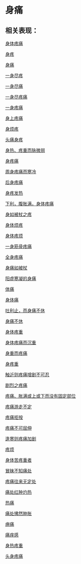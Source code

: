 # 身痛## 相关表现：[身体疼痛](https://www.gmzyjc.com/search/result?wd=身体疼痛)[身疼](https://www.gmzyjc.com/search/result?wd=身疼)[身痛](https://www.gmzyjc.com/search/result?wd=身痛)[一身尽疼](https://www.gmzyjc.com/search/result?wd=一身尽疼)[一身尽痛](https://www.gmzyjc.com/search/result?wd=一身尽痛)[一身尽疼痛](https://www.gmzyjc.com/search/result?wd=一身尽疼痛)[一身疼痛](https://www.gmzyjc.com/search/result?wd=一身疼痛)[身上疼痛](https://www.gmzyjc.com/search/result?wd=身上疼痛)[身烦疼](https://www.gmzyjc.com/search/result?wd=身烦疼)[头痛身疼](https://www.gmzyjc.com/search/result?wd=头痛身疼)[身热、疼重而脉微弱](https://www.gmzyjc.com/search/result?wd=身热、疼重而脉微弱)[身疼痛](https://www.gmzyjc.com/search/result?wd=身疼痛)[周身疼痛而寒冷](https://www.gmzyjc.com/search/result?wd=周身疼痛而寒冷)[后身疼痛](https://www.gmzyjc.com/search/result?wd=后身疼痛)[身疼发热](https://www.gmzyjc.com/search/result?wd=身疼发热)[下利，腹胀满，身体疼痛](https://www.gmzyjc.com/search/result?wd=下利，腹胀满，身体疼痛)[身如被杖之疼](https://www.gmzyjc.com/search/result?wd=身如被杖之疼)[身体烦疼](https://www.gmzyjc.com/search/result?wd=身体烦疼)[身体疼烦](https://www.gmzyjc.com/search/result?wd=身体疼烦)[一身筋骨疼痛](https://www.gmzyjc.com/search/result?wd=一身筋骨疼痛)[全身疼痛](https://www.gmzyjc.com/search/result?wd=全身疼痛)[身痛如被杖](https://www.gmzyjc.com/search/result?wd=身痛如被杖)[阳虚寒凝的身痛](https://www.gmzyjc.com/search/result?wd=阳虚寒凝的身痛)[体痛](https://www.gmzyjc.com/search/result?wd=体痛)[身体痛](https://www.gmzyjc.com/search/result?wd=身体痛)[吐利止，而身痛不休](https://www.gmzyjc.com/search/result?wd=吐利止，而身痛不休)[身痛不休](https://www.gmzyjc.com/search/result?wd=身痛不休)[身体疼重](https://www.gmzyjc.com/search/result?wd=身体疼重)[身体疼痛而沉重](https://www.gmzyjc.com/search/result?wd=身体疼痛而沉重)[身重而疼痛](https://www.gmzyjc.com/search/result?wd=身重而疼痛)[身疼重](https://www.gmzyjc.com/search/result?wd=身疼重)[触近则疼痛增剧不可忍](https://www.gmzyjc.com/search/result?wd=触近则疼痛增剧不可忍)[剧烈之疼痛](https://www.gmzyjc.com/search/result?wd=剧烈之疼痛)[疼痛、胀满或上或下而没有固定部位](https://www.gmzyjc.com/search/result?wd=疼痛、胀满或上或下而没有固定部位)[疼痛游走不定](https://www.gmzyjc.com/search/result?wd=疼痛游走不定)[疼痛拒按](https://www.gmzyjc.com/search/result?wd=疼痛拒按)[疼痛不可屈伸](https://www.gmzyjc.com/search/result?wd=疼痛不可屈伸)[逢寒则疼痛加剧](https://www.gmzyjc.com/search/result?wd=逢寒则疼痛加剧)[疼烦](https://www.gmzyjc.com/search/result?wd=疼烦)[身体苦疼重者](https://www.gmzyjc.com/search/result?wd=身体苦疼重者)[冒昧不知痛处](https://www.gmzyjc.com/search/result?wd=冒昧不知痛处)[疼痛往来无定处](https://www.gmzyjc.com/search/result?wd=疼痛往来无定处)[痛处红肿灼热](https://www.gmzyjc.com/search/result?wd=痛处红肿灼热)[热痛](https://www.gmzyjc.com/search/result?wd=热痛)[痛处怫然肿胀](https://www.gmzyjc.com/search/result?wd=痛处怫然肿胀)[痹痛](https://www.gmzyjc.com/search/result?wd=痹痛)[痛痒感](https://www.gmzyjc.com/search/result?wd=痛痒感)[身热疼重](https://www.gmzyjc.com/search/result?wd=身热疼重)[头身疼痛](https://www.gmzyjc.com/search/result?wd=头身疼痛)